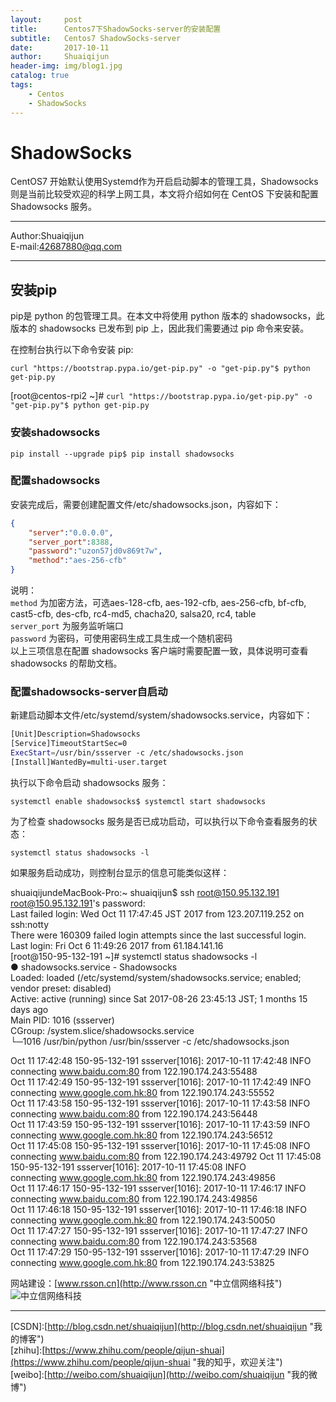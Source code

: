 ```yaml
---
layout:     post
title:      Centos7下ShadowSocks-server的安装配置
subtitle:   Centos7 ShadowSocks-server
date:       2017-10-11
author:     Shuaiqijun
header-img: img/blog1.jpg
catalog: true
tags:
    - Centos
    - ShadowSocks
---
```

ShadowSocks
===========================
CentOS7 开始默认使用Systemd作为开启启动脚本的管理工具，Shadowsocks则是当前比较受欢迎的科学上网工具，本文将介绍如何在 CentOS 下安装和配置 Shadowsocks 服务。  
******  
Author:Shuaiqijun  
E-mail:42687880@qq.com  
******  
## 安装pip
pip是 python 的包管理工具。在本文中将使用 python 版本的 shadowsocks，此版本的 shadowsocks 已发布到 pip 上，因此我们需要通过 pip 命令来安装。  

在控制台执行以下命令安装 pip:  
```
curl "https://bootstrap.pypa.io/get-pip.py" -o "get-pip.py"$ python get-pip.py
```

[root@centos-rpi2 ~]# `curl "https://bootstrap.pypa.io/get-pip.py" -o "get-pip.py"$ python get-pip.py`     
### 安装shadowsocks
```
pip install --upgrade pip$ pip install shadowsocks
```  
### 配置shadowsocks
安装完成后，需要创建配置文件/etc/shadowsocks.json，内容如下：  
```json
{ 
	"server":"0.0.0.0", 
	"server_port":8388, 
	"password":"uzon57jd0v869t7w", 
	"method":"aes-256-cfb"
}
```  
说明：  
	`method` 为加密方法，可选aes-128-cfb, aes-192-cfb, aes-256-cfb, bf-cfb, cast5-cfb, des-cfb, rc4-md5, chacha20, salsa20, rc4, table  
	`server_port` 为服务监听端口  
	`password` 为密码，可使用密码生成工具生成一个随机密码  
	以上三项信息在配置 shadowsocks 客户端时需要配置一致，具体说明可查看 shadowsocks 的帮助文档。
### 配置shadowsocks-server自启动
新建启动脚本文件/etc/systemd/system/shadowsocks.service，内容如下：  
```bash
[Unit]Description=Shadowsocks  
[Service]TimeoutStartSec=0  
ExecStart=/usr/bin/ssserver -c /etc/shadowsocks.json  
[Install]WantedBy=multi-user.target
```   
执行以下命令启动 shadowsocks 服务：
```  
systemctl enable shadowsocks$ systemctl start shadowsocks 
``` 
为了检查 shadowsocks 服务是否已成功启动，可以执行以下命令查看服务的状态：
```  
systemctl status shadowsocks -l 
``` 
如果服务启动成功，则控制台显示的信息可能类似这样：  

shuaiqijundeMacBook-Pro:~ shuaiqijun$ ssh root@150.95.132.191  
root@150.95.132.191's password:   
Last failed login: Wed Oct 11 17:47:45 JST 2017 from 123.207.119.252 on ssh:notty  
There were 160309 failed login attempts since the last successful login.  
Last login: Fri Oct  6 11:49:26 2017 from 61.184.141.16  
[root@150-95-132-191 ~]# systemctl status shadowsocks -l  
● shadowsocks.service - Shadowsocks  
   Loaded: loaded (/etc/systemd/system/shadowsocks.service; enabled; vendor preset: disabled)  
   Active: active (running) since Sat 2017-08-26 23:45:13 JST; 1 months 15 days ago  
 Main PID: 1016 (ssserver)  
   CGroup: /system.slice/shadowsocks.service  
           └─1016 /usr/bin/python /usr/bin/ssserver -c /etc/shadowsocks.json  

Oct 11 17:42:48 150-95-132-191 ssserver[1016]: 2017-10-11 17:42:48 INFO       
connecting www.baidu.com:80 from 122.190.174.243:55488  
Oct 11 17:42:49 150-95-132-191 ssserver[1016]: 2017-10-11 17:42:49 INFO       
connecting www.google.com.hk:80 from 122.190.174.243:55552  
Oct 11 17:43:58 150-95-132-191 ssserver[1016]: 2017-10-11 17:43:58 INFO       
connecting www.baidu.com:80 from 122.190.174.243:56448  
Oct 11 17:43:59 150-95-132-191 ssserver[1016]: 2017-10-11 17:43:59 INFO       
connecting www.google.com.hk:80 from 122.190.174.243:56512  
Oct 11 17:45:08 150-95-132-191 ssserver[1016]: 2017-10-11 17:45:08 INFO       
connecting www.baidu.com:80 from 122.190.174.243:49792
Oct 11 17:45:08 150-95-132-191 ssserver[1016]: 2017-10-11 17:45:08 INFO       
connecting www.google.com.hk:80 from 122.190.174.243:49856  
Oct 11 17:46:17 150-95-132-191 ssserver[1016]: 2017-10-11 17:46:17 INFO       
connecting www.baidu.com:80 from 122.190.174.243:49856  
Oct 11 17:46:18 150-95-132-191 ssserver[1016]: 2017-10-11 17:46:18 INFO       
connecting www.google.com.hk:80 from 122.190.174.243:50050  
Oct 11 17:47:27 150-95-132-191 ssserver[1016]: 2017-10-11 17:47:27 INFO      
connecting www.baidu.com:80 from 122.190.174.243:53568  
Oct 11 17:47:29 150-95-132-191 ssserver[1016]: 2017-10-11 17:47:29 INFO       
connecting www.google.com.hk:80 from 122.190.174.243:53825   



网站建设：[www.rsson.cn](http://www.rsson.cn "中立信网络科技")  
![中立信网络科技][rsson-logo]  

--------------------------------
[CSDN]:[http://blog.csdn.net/shuaiqijun](http://blog.csdn.net/shuaiqijun "我的博客")  
[zhihu]:[https://www.zhihu.com/people/qijun-shuai](https://www.zhihu.com/people/qijun-shuai "我的知乎，欢迎关注")  
[weibo]:[http://weibo.com/shuaiqijun](http://weibo.com/shuaiqijun "我的微博")  
 

[rsson-logo]:http://www.rsson.cn/Templates/duomi/images/logo-1.png "中立信logo"
[baidu-logo]:http://www.baidu.com/img/bdlogo.gif "百度logo"  
[weibo-logo]:/img/weibo.png "点击图片进入我的微博"  
[csdn-logo]:/img/csdn.png "我的CSDN博客"  
[foryou]:https://github.com/shuaiqijun/ImageCache/raw/master/Logo/foryou.gif 
